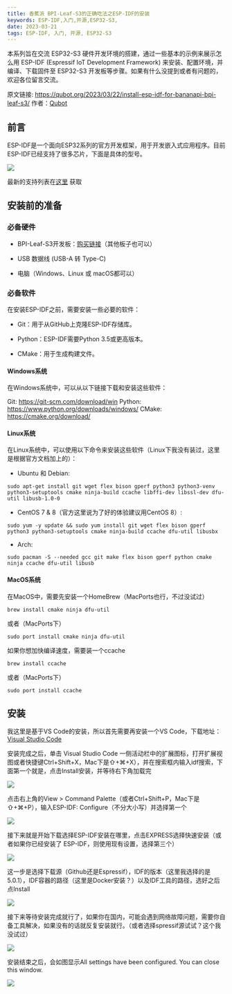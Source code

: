 ```yaml
---
title: 香蕉派 BPI-Leaf-S3的正确吃法之ESP-IDF的安装
keywords: ESP-IDF,入门,开源,ESP32-S3,
date: 2023-03-21
tags: ESP-IDF, 入门, 开源, ESP32-S3
---
```


本系列旨在交流 ESP32-S3 硬件开发环境的搭建，通过一些基本的示例来展示怎么用 ESP-IDF (Espressif IoT Development Framework) 来安装、配置环境，并编译、下载固件至 ESP32-S3 开发板等步骤。如果有什么没提到或者有问题的，欢迎各位留言交流。

<!-- more -->

原文链接: https://qubot.org/2023/03/22/install-esp-idf-for-bananapi-bpi-leaf-s3/
作者：[Qubot](https://qubot.org) 

## 前言
ESP-IDF是一个面向ESP32系列的官方开发框架，用于开发嵌入式应用程序。目前ESP-IDF已经支持了很多芯片，下面是具体的型号。

![](../assets/SupportTable.png)

最新的支持列表在[这里](https://github.com/espressif/esp-idf/blob/master/README_CN.md) 获取

## 安装前的准备

### 必备硬件
* BPI-Leaf-S3开发板：[购买链接](https://item.taobao.com/item.htm?id=677287234553)（其他板子也可以）

* USB 数据线 (USB-A 转 Type-C)

* 电脑（Windows、Linux 或 macOS都可以）

### 必备软件
在安装ESP-IDF之前，需要安装一些必要的软件：

* Git：用于从GitHub上克隆ESP-IDF存储库。

* Python：ESP-IDF需要Python 3.5或更高版本。

* CMake：用于生成构建文件。

#### Windows系统

在Windows系统中，可以从以下链接下载和安装这些软件：

Git: https://git-scm.com/download/win
Python: https://www.python.org/downloads/windows/
CMake: https://cmake.org/download/

#### Linux系统

在Linux系统中，可以使用以下命令来安装这些软件（Linux下我没有装过，这里是根据官方文档加上的）：

* Ubuntu 和 Debian:

```shell
sudo apt-get install git wget flex bison gperf python3 python3-venv python3-setuptools cmake ninja-build ccache libffi-dev libssl-dev dfu-util libusb-1.0-0
```


* CentOS 7 & 8（官方这里说为了好的体验建议用CentOS 8）:

```shell
sudo yum -y update && sudo yum install git wget flex bison gperf python3 python3-setuptools cmake ninja-build ccache dfu-util libusbx
```

* Arch:

```shell
sudo pacman -S --needed gcc git make flex bison gperf python cmake ninja ccache dfu-util libusb
```

#### MacOS系统

在MacOS中，需要先安装一个HomeBrew（MacPorts也行，不过没试过）

```shell
brew install cmake ninja dfu-util
```

或者（MacPorts下）

```shell
sudo port install cmake ninja dfu-util
```

如果你想加快编译速度，需要装一个ccache

```shell
brew install ccache
```

或者（MacPorts下）

```shell
sudo port install ccache
```

## 安装

我这里是基于VS Code的安装，所以首先需要再安装一个VS Code，下载地址：[Visual Studio Code](https://code.visualstudio.com/) 

安装完成之后，单击 Visual Studio Code 一侧活动栏中的扩展图标，打开扩展视图或者快捷键Ctrl+Shift+X，Mac下是⇧+⌘+X），并在搜索框内输入idf搜索，下面第一个就是，点击Install安装，并等待右下角加载完

![](../assets/search_idf.png)

点击右上角的View > Command Palette（或者Ctrl+Shift+P，Mac下是⇧+⌘+P），输入ESP-IDF: Configure（不分大小写）并选择第一个

![](../assets/ESP-IDF_Configure.png)

接下来就是开始下载选择ESP-IDF安装在哪里，点击EXPRESS选择快速安装（或者如果你已经安装了 ESP-IDF，则使用现有设置，选择第三个）

![](../assets/ESP-IDF_Configure_1.png)

这一步是选择下载源（Github还是Espressif），IDF的版本（这里我选择的是5.0.1），IDF容器的路径（这里是Docker安装？）以及IDF工具的路径，选好之后点Install

![](../assets/ESP-IDF_Configure_2.png)

接下来等待安装完成就行了，如果你在国内，可能会遇到网络故障问题，需要你自备工具解决，如果没有的话就反复安装就行。（或者选择spressif源试试？这个我没试过）

![](../assets/ESP-IDF_Configure_3.png)

安装结束之后，会如图显示All settings have been configured. You can close this window.

![](../assets/ESP-IDF_Configure_4.png)